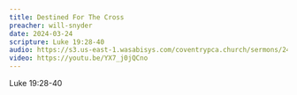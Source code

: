 ```yaml
---
title: Destined For The Cross
preacher: will-snyder
date: 2024-03-24
scripture: Luke 19:28-40
audio: https://s3.us-east-1.wasabisys.com/coventrypca.church/sermons/24.03.24A%20Destined%20For%20The%20Cross%20-%20Will%20Snyder.mp3
video: https://youtu.be/YX7_j0jQCno
---
```

Luke 19:28-40